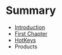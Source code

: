 # Summary

* [Introduction](README.md)
* [First Chapter](chapter1.md)
* [HotKeys](hotkeys.md)
* Products

